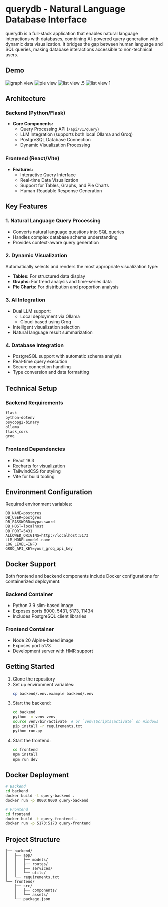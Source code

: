 # querydb - Natural Language Database Interface

querydb is a full-stack application that enables natural language interactions with databases, combining AI-powered query generation with dynamic data visualization. It bridges the gap between human language and SQL queries, making database interactions accessible to non-technical users.

## Demo

![graph view](./demo/graph.png)
![pie view](./demo/pie.png)
![list view .5](./demo/list1.png)
![list view 1](./demo/list2.png)

## Architecture

### Backend (Python/Flask)
- **Core Components:**
  - Query Processing API (`/api/v1/query`)
  - LLM Integration (supports both local Ollama and Groq)
  - PostgreSQL Database Connection
  - Dynamic Visualization Processing

### Frontend (React/Vite)
- **Features:**
  - Interactive Query Interface
  - Real-time Data Visualization
  - Support for Tables, Graphs, and Pie Charts
  - Human-Readable Response Generation

## Key Features

### 1. Natural Language Query Processing
- Converts natural language questions into SQL queries
- Handles complex database schema understanding
- Provides context-aware query generation

### 2. Dynamic Visualization
Automatically selects and renders the most appropriate visualization type:
- **Tables:** For structured data display
- **Graphs:** For trend analysis and time-series data
- **Pie Charts:** For distribution and proportion analysis

### 3. AI Integration
- Dual LLM support:
  - Local deployment via Ollama
  - Cloud-based using Groq
- Intelligent visualization selection
- Natural language result summarization

### 4. Database Integration
- PostgreSQL support with automatic schema analysis
- Real-time query execution
- Secure connection handling
- Type conversion and data formatting

## Technical Setup

### Backend Requirements
```txt
flask
python-dotenv
psycopg2-binary
ollama
flask_cors
groq
```

### Frontend Dependencies
- React 18.3
- Recharts for visualization
- TailwindCSS for styling
- Vite for build tooling

## Environment Configuration
Required environment variables:
```
DB_NAME=postgres
DB_USER=postgres
DB_PASSWORD=mypassword
DB_HOST=localhost
DB_PORT=5431
ALLOWED_ORIGINS=http://localhost:5173
LLM_MODEL=model-name
LOG_LEVEL=INFO
GROQ_API_KEY=your_groq_api_key
```

## Docker Support
Both frontend and backend components include Docker configurations for containerized deployment:

### Backend Container
- Python 3.9 slim-based image
- Exposes ports 8000, 5431, 5173, 11434
- Includes PostgreSQL client libraries

### Frontend Container
- Node 20 Alpine-based image
- Exposes port 5173
- Development server with HMR support

## Getting Started

1. Clone the repository
2. Set up environment variables:
   ```bash
   cp backend/.env.example backend/.env
   ```
3. Start the backend:
   ```bash
   cd backend
   python -m venv venv
   source venv/bin/activate  # or `venv\Scripts\activate` on Windows
   pip install -r requirements.txt
   python run.py
   ```
4. Start the frontend:
   ```bash
   cd frontend
   npm install
   npm run dev
   ```

## Docker Deployment
```bash
# Backend
cd backend
docker build -t query-backend .
docker run -p 8000:8000 query-backend

# Frontend
cd frontend
docker build -t query-frontend .
docker run -p 5173:5173 query-frontend
```

## Project Structure
```
├── backend/
│   ├── app/
│   │   ├── models/
│   │   ├── routes/
│   │   ├── services/
│   │   └── utils/
│   └── requirements.txt
└── frontend/
    ├── src/
    │   ├── components/
    │   └── assets/
    └── package.json
```
